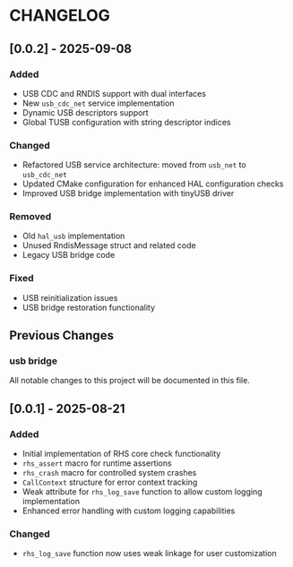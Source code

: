 # CHANGELOG

## [0.0.2] - 2025-09-08

### Added
- USB CDC and RNDIS support with dual interfaces
- New `usb_cdc_net` service implementation
- Dynamic USB descriptors support
- Global TUSB configuration with string descriptor indices

### Changed
- Refactored USB service architecture: moved from `usb_net` to `usb_cdc_net`
- Updated CMake configuration for enhanced HAL configuration checks
- Improved USB bridge implementation with tinyUSB driver

### Removed
- Old `hal_usb` implementation
- Unused RndisMessage struct and related code
- Legacy USB bridge code

### Fixed
- USB reinitialization issues
- USB bridge restoration functionality

## Previous Changes

### usb bridge

All notable changes to this project will be documented in this file.

## [0.0.1] - 2025-08-21

### Added
- Initial implementation of RHS core check functionality
- `rhs_assert` macro for runtime assertions
- `rhs_crash` macro for controlled system crashes
- `CallContext` structure for error context tracking
- Weak attribute for `rhs_log_save` function to allow custom logging implementation
- Enhanced error handling with custom logging capabilities

### Changed
- `rhs_log_save` function now uses weak linkage for user customization
